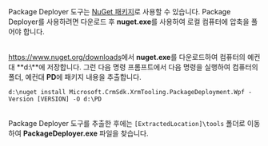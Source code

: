 Package Deployer 도구는 [NuGet 패키지](https://go.microsoft.com/fwlink/?linkid=859205)로 사용할 수 있습니다. Package Deployer를 사용하려면 다운로드 후 **nuget.exe**를 사용하여 로컬 컴퓨터에 압축을 풀어야 합니다.<br/><br/>

<https://www.nuget.org/downloads>에서 **nuget.exe**를 다운로드하여 컴퓨터의 예컨대 **d:\\**에 저장합니다. 그런 다음 명령 프롬프트에서 다음 명령을 실행하여 컴퓨터의 폴더, 예컨대 **PD**에 패키지 내용을 추출합니다.<br/>

`d:\nuget install Microsoft.CrmSdk.XrmTooling.PackageDeployment.Wpf -Version [VERSION] -O d:\PD`<br/><br/>
    
Package Deployer 도구를 추출한 후에는 `[ExtractedLocation]\tools` 폴더로 이동하여 **PackageDeployer.exe** 파일을 찾습니다. 
